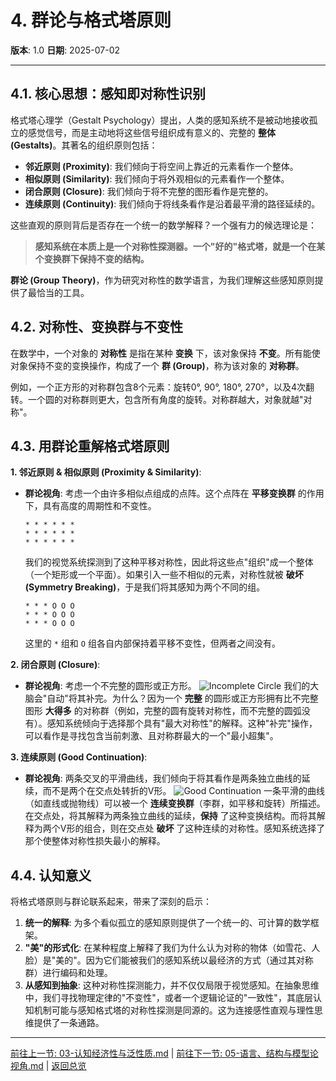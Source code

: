 # 4. 群论与格式塔原则

**版本**: 1.0
**日期**: 2025-07-02

---

## 4.1. 核心思想：感知即对称性识别

格式塔心理学（Gestalt Psychology）提出，人类的感知系统不是被动地接收孤立的感觉信号，而是主动地将这些信号组织成有意义的、完整的 **整体 (Gestalts)**。其著名的组织原则包括：

* **邻近原则 (Proximity)**: 我们倾向于将空间上靠近的元素看作一个整体。
* **相似原则 (Similarity)**: 我们倾向于将外观相似的元素看作一个整体。
* **闭合原则 (Closure)**: 我们倾向于将不完整的图形看作是完整的。
* **连续原则 (Continuity)**: 我们倾向于将线条看作是沿着最平滑的路径延续的。

这些直观的原则背后是否存在一个统一的数学解释？一个强有力的候选理论是：
> **感知系统在本质上是一个对称性探测器。一个"好的"格式塔，就是一个在某个变换群下保持不变的结构。**

**群论 (Group Theory)**，作为研究对称性的数学语言，为我们理解这些感知原则提供了最恰当的工具。

## 4.2. 对称性、变换群与不变性

在数学中，一个对象的 **对称性** 是指在某种 **变换** 下，该对象保持 **不变**。所有能使对象保持不变的变换操作，构成了一个 **群 (Group)**，称为该对象的 **对称群**。

例如，一个正方形的对称群包含8个元素：旋转0°, 90°, 180°, 270°，以及4次翻转。一个圆的对称群则更大，包含所有角度的旋转。对称群越大，对象就越"对称"。

## 4.3. 用群论重解格式塔原则

**1. 邻近原则 & 相似原则 (Proximity & Similarity)**:

* **群论视角**: 考虑一个由许多相似点组成的点阵。这个点阵在 **平移变换群** 的作用下，具有高度的周期性和不变性。

    ```text
    * * * * * *
    * * * * * *
    * * * * * *
    ```

    我们的视觉系统探测到了这种平移对称性，因此将这些点"组织"成一个整体（一个矩形或一个平面）。如果引入一些不相似的元素，对称性就被 **破坏 (Symmetry Breaking)**，于是我们将其感知为两个不同的组。

    ```text
    * * * O O O
    * * * O O O
    * * * O O O
    ```

    这里的 `*` 组和 `O` 组各自内部保持着平移不变性，但两者之间没有。

**2. 闭合原则 (Closure)**:

* **群论视角**: 考虑一个不完整的圆形或正方形。
    ![Incomplete Circle](https://i.stack.imgur.com/2D4Bv.png)
    我们的大脑会"自动"将其补完。为什么？因为一个 **完整** 的圆形或正方形拥有比不完整图形 **大得多** 的对称群（例如，完整的圆有旋转对称性，而不完整的圆弧没有）。感知系统倾向于选择那个具有"最大对称性"的解释。这种"补完"操作，可以看作是寻找包含当前刺激、且对称群最大的一个"最小超集"。

**3. 连续原则 (Good Continuation)**:

* **群论视角**: 两条交叉的平滑曲线，我们倾向于将其看作是两条独立曲线的延续，而不是两个在交点处转折的V形。
    ![Good Continuation](https://i.ytimg.com/vi/a-3_o-a_b2I/maxresdefault.jpg)
    一条平滑的曲线（如直线或抛物线）可以被一个 **连续变换群**（李群，如平移和旋转）所描述。在交点处，将其解释为两条独立曲线的延续，**保持** 了这种变换结构。而将其解释为两个V形的组合，则在交点处 **破坏** 了这种连续的对称性。感知系统选择了那个使整体对称性损失最小的解释。

## 4.4. 认知意义

将格式塔原则与群论联系起来，带来了深刻的启示：

1. **统一的解释**: 为多个看似孤立的感知原则提供了一个统一的、可计算的数学框架。
2. **"美"的形式化**: 在某种程度上解释了我们为什么认为对称的物体（如雪花、人脸）是"美的"。因为它们能被我们的感知系统以最经济的方式（通过其对称群）进行编码和处理。
3. **从感知到抽象**: 这种对称性探测能力，并不仅仅局限于视觉感知。在抽象思维中，我们寻找物理定律的"不变性"，或者一个逻辑论证的"一致性"，其底层认知机制可能与感知格式塔的对称性探测是同源的。这为连接感性直观与理性思维提供了一条通路。

---
[前往上一节: 03-认知经济性与泛性质.md](./03-认知经济性与泛性质.md) | [前往下一节: 05-语言、结构与模型论视角.md](./05-语言、结构与模型论视角.md) | [返回总览](./00-代数认知结构总览.md)
